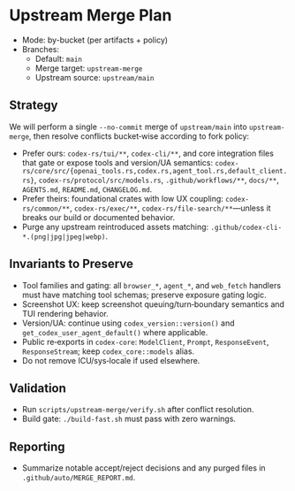 # Upstream Merge Plan

- Mode: by-bucket (per artifacts + policy)
- Branches:
  - Default: `main`
  - Merge target: `upstream-merge`
  - Upstream source: `upstream/main`

## Strategy

We will perform a single `--no-commit` merge of `upstream/main` into `upstream-merge`, then resolve conflicts bucket‑wise according to fork policy:

- Prefer ours: `codex-rs/tui/**`, `codex-cli/**`, and core integration files that gate or expose tools and version/UA semantics: `codex-rs/core/src/{openai_tools.rs,codex.rs,agent_tool.rs,default_client.rs}`, `codex-rs/protocol/src/models.rs`, `.github/workflows/**`, `docs/**`, `AGENTS.md`, `README.md`, `CHANGELOG.md`.
- Prefer theirs: foundational crates with low UX coupling: `codex-rs/common/**`, `codex-rs/exec/**`, `codex-rs/file-search/**`—unless it breaks our build or documented behavior.
- Purge any upstream reintroduced assets matching: `.github/codex-cli-*.(png|jpg|jpeg|webp)`.

## Invariants to Preserve

- Tool families and gating: all `browser_*`, `agent_*`, and `web_fetch` handlers must have matching tool schemas; preserve exposure gating logic.
- Screenshot UX: keep screenshot queuing/turn‑boundary semantics and TUI rendering behavior.
- Version/UA: continue using `codex_version::version()` and `get_codex_user_agent_default()` where applicable.
- Public re‑exports in `codex-core`: `ModelClient`, `Prompt`, `ResponseEvent`, `ResponseStream`; keep `codex_core::models` alias.
- Do not remove ICU/sys‑locale if used elsewhere.

## Validation

- Run `scripts/upstream-merge/verify.sh` after conflict resolution.
- Build gate: `./build-fast.sh` must pass with zero warnings.

## Reporting

- Summarize notable accept/reject decisions and any purged files in `.github/auto/MERGE_REPORT.md`.

